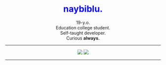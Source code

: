 <h1 align="center" style="color:blue;">
  naybiblu.
</h2>
<p align="center">
  19-y.o.<br>
  Education college student.<br>
  Self-taught developer.<br>
  Curious <strong>always<strong>.
</p>
<hr>
<p align="center">
  <!-- html -->
  <img
   src="https://img.shields.io/badge/HTML5-00008B?style=for-the-badge&logo=HTML&logoColor=white"/>
  <!-- css -->
  <!-- js -->
  <img 
   src="https://img.shields.io/badge/JS-00008B?style=for-the-badge&logo=javascript&logoColor=F7DF1E"/>
</p>
<hr>
